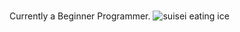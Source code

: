 ### 
Currently a Beginner Programmer.
![suisei eating ice](https://user-images.githubusercontent.com/114012302/205077028-b570094b-732f-4057-9efe-bc12c3556611.gif)
